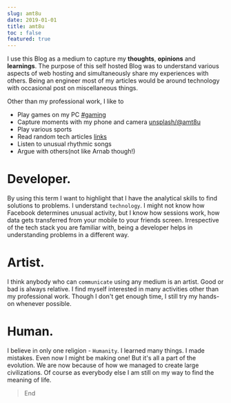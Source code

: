 ```yaml
---
slug: amt8u
date: 2019-01-01
title: amt8u
toc : false
featured: true
---
```


I use this Blog as a medium to capture my **thoughts**, **opinions** and **learnings**. The purpose of this self hosted Blog was to understand various aspects of web hosting and simultaneously share my experiences with others. Being an engineer most of my articles would be around technology with occasional post on miscellaneous things.

Other than my professional work, I like to 
* Play games on my PC [#gaming](/tags/gaming)
* Capture moments with my phone and camera [unsplash/@amt8u](https://unsplash.com/amt8u)
* Play various sports
* Read random tech articles [links](/links)
* Listen to unusual rhythmic songs
* Argue with others(not like Arnab though!)

# Developer.
By using this term I want to highlight that I have the analytical skills to find solutions to problems. I understand `technology`. I might not know how Facebook determines unusual activity, but I know how sessions work, how data gets transferred from your mobile to your friends screen. Irrespective of the tech stack you are familiar with, being a developer helps in understanding problems in a different way.

# Artist.
I think anybody who can `communicate` using any medium is an artist. Good or bad is always relative. I find myself interested in many activities other than my professional work. Though I don't get enough time, I still try my hands-on whenever possible.

# Human.
I believe in only one religion - `Humanity`. I learned many things. I made mistakes. Even now I might be making one! But it's all a part of the evolution. We are now because of how we managed to create large civilizations. Of course as everybody else I am still on my way to find the meaning of life.

> End